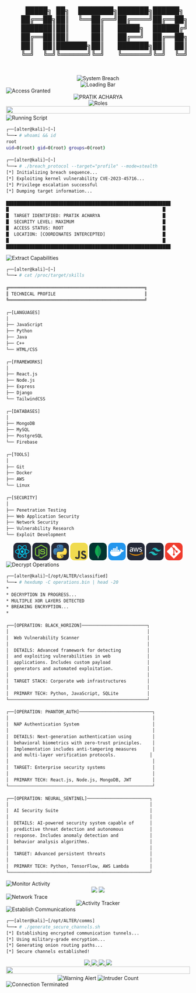 <div align="center">
  <pre style="font-family:monospace; font-weight:bold; font-size:20px; line-height:1.2">
    █████╗ ██╗  ████████╗███████╗██████╗ 
   ██╔══██╗██║  ╚══██╔══╝██╔════╝██╔══██╗
   ███████║██║     ██║   █████╗  ██████╔╝
   ██╔══██║██║     ██║   ██╔══╝  ██╔══██╗
   ██║  ██║███████╗██║   ███████╗██║  ██║
   ╚═╝  ╚═╝╚══════╝╚═╝   ╚══════╝╚═╝  ╚═╝
  </pre>
</div>

<div align="center">
  <img src="https://readme-typing-svg.demolab.com?font=Fira+Code&weight=800&size=30&duration=1000&pause=500&color=00FF00&background=000000&center=true&vCenter=true&multiline=true&repeat=false&width=900&height=120&lines=Initializing+Attack+Vector...;Bypassing+Firewall...;Accessing+Target+System..." alt="System Breach" />
</div>

<div align="center">
  <img src="https://readme-typing-svg.demolab.com?font=Fira+Code&weight=600&size=24&duration=3000&pause=1000&color=00FF00&background=000000&center=true&vCenter=true&repeat=true&width=900&height=60&lines=%5B%E2%96%88%E2%96%88%E2%96%88%E2%96%88%E2%96%88%E2%96%88%E2%96%88%E2%96%88%E2%96%88%E2%96%88%E2%96%88%E2%96%88%E2%96%88%E2%96%88%E2%96%88%E2%96%88%E2%96%88%E2%96%88%E2%96%88%E2%96%88%E2%96%88%E2%96%88%E2%96%88%E2%96%88%5D+ACCESS+GRANTED" alt="Loading Bar" />
</div>

<img src="https://readme-typing-svg.demolab.com?font=Fira+Code&weight=500&size=28&duration=2000&pause=300&color=FF0000&center=true&vCenter=true&multiline=true&repeat=false&width=1100&height=120&lines=CRITICAL+BREACH+DETECTED;SECURITY+PROTOCOLS+BYPASSED;ROOT+ACCESS+ACHIEVED" alt="Access Granted" />

<div align="center">
  <img src="https://readme-typing-svg.demolab.com?font=Fira+Code&weight=700&size=35&pause=1000&color=00FF00&center=true&vCenter=true&repeat=false&random=false&width=700&lines=PRATIK+ACHARYA" alt="PRATIK ACHARYA" />
</div>

<div align="center">
  <img src="https://readme-typing-svg.herokuapp.com?font=Fira+Code&weight=600&size=20&duration=2000&pause=500&color=00AAFF&center=true&vCenter=true&multiline=true&width=600&height=100&lines=%3E+FULL+STACK+DEVELOPER;%3E+SECURITY+SPECIALIST;%3E+PENETRATION+TESTER" alt="Roles" />
</div>

<img src="https://i.imgur.com/dBaSKWF.gif" height="20" width="100%">

<img src="https://readme-typing-svg.demolab.com?font=Fira+Code&weight=500&size=20&pause=300&color=00FF00&vCenter=true&repeat=false&random=false&width=800&lines=%5Balter%40system%5D%24+./identify_target.sh" alt="Running Script" />

```bash
┌──[alter@kali]─[~]
└──╼ # whoami && id
root
uid=0(root) gid=0(root) groups=0(root)

┌──[alter@kali]─[~]
└──╼ # ./breach_protocol --target="profile" --mode=stealth
[*] Initializing breach sequence...
[*] Exploiting kernel vulnerability CVE-2023-45716...
[*] Privilege escalation successful
[*] Dumping target information...

███████████████████████████████████████████████████████████████
█                                                           █
█  TARGET IDENTIFIED: PRATIK ACHARYA                        █
█  SECURITY LEVEL: MAXIMUM                                  █
█  ACCESS STATUS: ROOT                                      █
█  LOCATION: [COORDINATES INTERCEPTED]                      █
█                                                           █
███████████████████████████████████████████████████████████████
```

<img src="https://readme-typing-svg.demolab.com?font=Fira+Code&weight=500&size=20&pause=300&color=00FF00&vCenter=true&repeat=false&random=false&width=800&lines=%5Balter%40system%5D%24+./extract_capabilities.sh" alt="Extract Capabilities" />

```bash
┌──[alter@kali]─[~]
└──╼ # cat /proc/target/skills

╔════════════════════════════════════════════════════╗
║ TECHNICAL PROFILE                                  ║
╚════════════════════════════════════════════════════╝

┌─[LANGUAGES]
│
├── JavaScript
├── Python
├── Java
├── C++
└── HTML/CSS

┌─[FRAMEWORKS]
│
├── React.js
├── Node.js
├── Express
├── Django
└── TailwindCSS

┌─[DATABASES]
│
├── MongoDB
├── MySQL
├── PostgreSQL
└── Firebase

┌─[TOOLS]
│
├── Git
├── Docker
├── AWS
└── Linux

┌─[SECURITY]
│
├── Penetration Testing
├── Web Application Security
├── Network Security
├── Vulnerability Research
└── Exploit Development
```

<div align="center">
  <img src="https://raw.githubusercontent.com/tandpfun/skill-icons/main/icons/React-Dark.svg" width="48" title="React.js">
  <img src="https://raw.githubusercontent.com/tandpfun/skill-icons/main/icons/NodeJS-Dark.svg" width="48" title="Node.js">
  <img src="https://raw.githubusercontent.com/tandpfun/skill-icons/main/icons/Python-Dark.svg" width="48" title="Python">
  <img src="https://raw.githubusercontent.com/tandpfun/skill-icons/main/icons/JavaScript.svg" width="48" title="JavaScript">
  <img src="https://raw.githubusercontent.com/tandpfun/skill-icons/main/icons/MongoDB.svg" width="48" title="MongoDB">
  <img src="https://raw.githubusercontent.com/tandpfun/skill-icons/main/icons/Docker.svg" width="48" title="Docker">
  <img src="https://raw.githubusercontent.com/tandpfun/skill-icons/main/icons/AWS-Dark.svg" width="48" title="AWS">
  <img src="https://raw.githubusercontent.com/tandpfun/skill-icons/main/icons/TailwindCSS-Dark.svg" width="48" title="TailwindCSS">
  <img src="https://raw.githubusercontent.com/tandpfun/skill-icons/main/icons/Git.svg" width="48" title="Git">
</div>

<img src="https://readme-typing-svg.demolab.com?font=Fira+Code&weight=500&size=20&pause=300&color=00FF00&vCenter=true&repeat=false&random=false&width=800&lines=%5Balter%40system%5D%24+./decrypt_operations.sh+--level=classified" alt="Decrypt Operations" />

```bash
┌──[alter@kali]─[/opt/ALTER/classified]
└──╼ # hexdump -C operations.bin | head -20
*
* DECRYPTION IN PROGRESS...
* MULTIPLE XOR LAYERS DETECTED
* BREAKING ENCRYPTION...
*

┌──[OPERATION: BLACK_HORIZON]─────────────────────────┐
│                                                     │
│  Web Vulnerability Scanner                          │
│                                                     │
│  DETAILS: Advanced framework for detecting          │
│  and exploiting vulnerabilities in web              │
│  applications. Includes custom payload              │
│  generators and automated exploitation.             │
│                                                     │
│  TARGET STACK: Corporate web infrastructures        │
│                                                     │
│  PRIMARY TECH: Python, JavaScript, SQLite           │
└─────────────────────────────────────────────────────┘

┌──[OPERATION: PHANTOM_AUTH]────────────────────────────┐
│                                                       │
│  NAP Authentication System                            │
│                                                       │
│  DETAILS: Next-generation authentication using        │
│  behavioral biometrics with zero-trust principles.    │
│  Implementation includes anti-tampering measures      │
│  and multi-layer verification protocols.             │
│                                                       │
│  TARGET: Enterprise security systems                  │
│                                                       │
│  PRIMARY TECH: React.js, Node.js, MongoDB, JWT        │
└───────────────────────────────────────────────────────┘

┌──[OPERATION: NEURAL_SENTINEL]────────────────────────┐
│                                                      │
│  AI Security Suite                                   │
│                                                      │
│  DETAILS: AI-powered security system capable of      │
│  predictive threat detection and autonomous          │
│  response. Includes anomaly detection and            │
│  behavior analysis algorithms.                       │
│                                                      │
│  TARGET: Advanced persistent threats                 │
│                                                      │
│  PRIMARY TECH: Python, TensorFlow, AWS Lambda        │
└──────────────────────────────────────────────────────┘
```

<img src="https://readme-typing-svg.demolab.com?font=Fira+Code&weight=500&size=20&pause=300&color=00FF00&vCenter=true&repeat=false&random=false&width=800&lines=%5Balter%40system%5D%24+./monitor_activity.sh" alt="Monitor Activity" />

<div align="center">
  <img height="170em" src="https://github-readme-stats.vercel.app/api?username=pratikacharya1234&show_icons=true&theme=dark&title_color=00ff00&text_color=00aa00&icon_color=00ff00&bg_color=000000&hide_border=true&include_all_commits=true&count_private=true"/>
  <img height="170em" src="https://github-readme-streak-stats.herokuapp.com/?user=pratikacharya1234&theme=dark&background=000000&ring=00ff00&fire=ff0000&currStreakLabel=00ff00&sideLabels=00aa00&hide_border=true"/>
</div>

<img src="https://readme-typing-svg.demolab.com?font=Fira+Code&weight=500&size=20&pause=300&color=00FF00&vCenter=true&repeat=false&random=false&width=800&lines=%5Balter%40system%5D%24+./network_trace.sh" alt="Network Trace" />

<div align="center">
  <img src="https://github.com/pratikacharya1234/pratikacharya1234/blob/output/github-contribution-grid-snake-dark.svg" alt="Activity Tracker" />
</div>

<img src="https://readme-typing-svg.demolab.com?font=Fira+Code&weight=500&size=20&pause=300&color=00FF00&vCenter=true&repeat=false&random=false&width=800&lines=%5Balter%40system%5D%24+./establish_comms.sh+--encrypted" alt="Establish Communications" />

```bash
┌──[alter@kali]─[/opt/ALTER/comms]
└──╼ # ./generate_secure_channels.sh
[*] Establishing encrypted communication tunnels...
[*] Using military-grade encryption...
[*] Generating onion routing paths...
[*] Secure channels established!
```

<div align="center">
  <a href="mailto:pratikacharya.dev@gmail.com">
    <img src="https://img.shields.io/badge/-ENCRYPTED+EMAIL-141321?style=for-the-badge&logo=gmail&logoColor=00FF00">
  </a>
  <a href="https://linkedin.com/in/pratikacharya1234">
    <img src="https://img.shields.io/badge/-SECURE+LINKEDIN-141321?style=for-the-badge&logo=linkedin&logoColor=00FF00">
  </a>
  <a href="https://twitter.com/pratik_acharya_">
    <img src="https://img.shields.io/badge/-COVERT+CHANNEL-141321?style=for-the-badge&logo=twitter&logoColor=00FF00">
  </a>
  <a href="https://pratik242.vercel.app">
    <img src="https://img.shields.io/badge/-COMMAND+CENTER-141321?style=for-the-badge&logo=firefox&logoColor=00FF00">
  </a>
</div>

<img src="https://i.imgur.com/dBaSKWF.gif" height="20" width="100%">

<div align="center">
  <img src="https://readme-typing-svg.demolab.com?font=Fira+Code&weight=500&size=22&duration=4000&pause=1000&color=FF0000&center=true&vCenter=true&multiline=true&repeat=true&width=850&height=120&lines=ALERT:+INTRUSION+DETECTION+ACTIVATED;COUNTER-MEASURES+DEPLOYED;TERMINATE+CONNECTION+IMMEDIATELY" alt="Warning Alert" />
  
  <img src="https://profile-counter.glitch.me/pratikacharya1234/count.svg" alt="Intruder Count" />
</div>

<img src="https://readme-typing-svg.demolab.com?font=Fira+Code&weight=800&size=28&duration=4000&pause=1000&color=00FF00&center=true&vCenter=true&repeat=false&random=false&width=850&lines=%5Balter%40system%5D%24+exit+%26%26+connection.terminate()" alt="Connection Terminated" />

<!-- 
Add the GitHub Snake Animation:
1. Create .github/workflows/snake.yml with:

name: Generate Snake Animation

on:
  schedule:
    - cron: "0 */12 * * *"
  workflow_dispatch:

jobs:
  build:
    runs-on: ubuntu-latest
    steps:
      - uses: actions/checkout@v3
      - uses: Platane/snk@v2
        with:
          github_user_name: pratikacharya1234
          outputs: |
            dist/github-contribution-grid-snake.svg
            dist/github-contribution-grid-snake-dark.svg?palette=github-dark
      - uses: crazy-max/ghaction-github-pages@v3.1.0
        with:
          target_branch: output
          build_dir: dist
        env:
          GITHUB_TOKEN: ${{ secrets.GITHUB_TOKEN }}
-->
